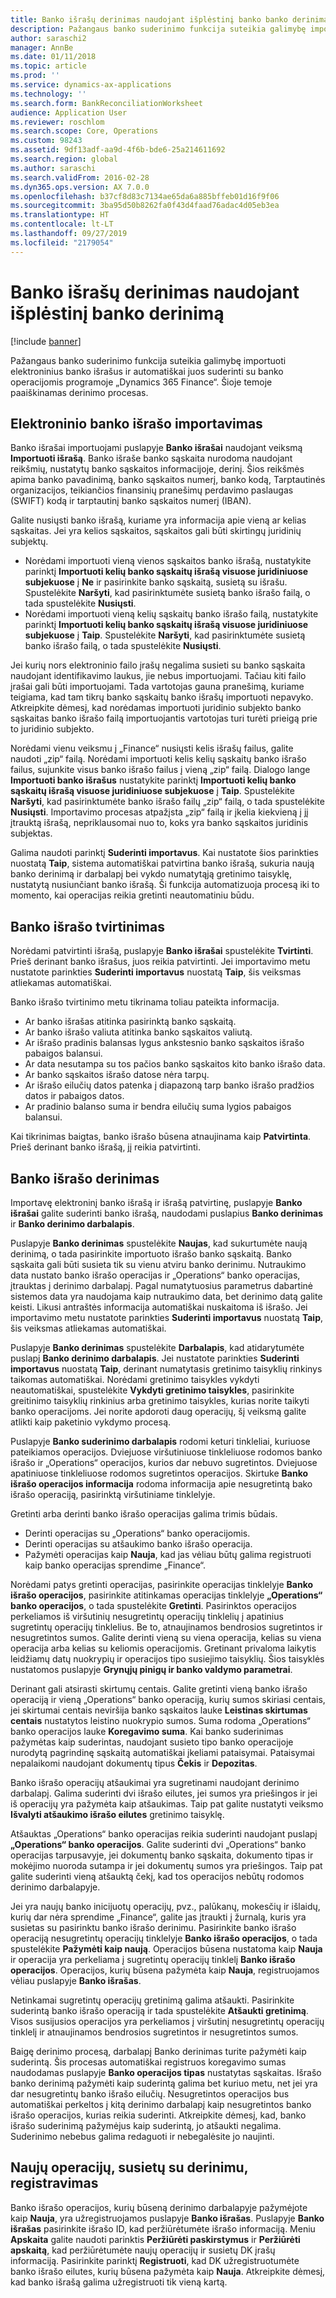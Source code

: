 ```yaml
---
title: Banko išrašų derinimas naudojant išplėstinį banko banko derinimą
description: Pažangaus banko suderinimo funkcija suteikia galimybę importuoti elektroninius banko išrašus ir automatiškai juos suderinti su banko operacijomis programoje „Microsoft“ „Dynamics 365 Finance“. Šioje temoje paaiškinamas derinimo procesas.
author: saraschi2
manager: AnnBe
ms.date: 01/11/2018
ms.topic: article
ms.prod: ''
ms.service: dynamics-ax-applications
ms.technology: ''
ms.search.form: BankReconciliationWorksheet
audience: Application User
ms.reviewer: roschlom
ms.search.scope: Core, Operations
ms.custom: 98243
ms.assetid: 9df13adf-aa9d-4f6b-bde6-25a214611692
ms.search.region: global
ms.author: saraschi
ms.search.validFrom: 2016-02-28
ms.dyn365.ops.version: AX 7.0.0
ms.openlocfilehash: b37cf8d83c7134ae65da6a885bffeb01d16f9f06
ms.sourcegitcommit: 3ba95d50b8262fa0f43d4faad76adac4d05eb3ea
ms.translationtype: HT
ms.contentlocale: lt-LT
ms.lasthandoff: 09/27/2019
ms.locfileid: "2179054"
---
```

# <a name="reconcile-bank-statements-by-using-advanced-bank-reconciliation"></a>Banko išrašų derinimas naudojant išplėstinį banko derinimą

[!include [banner](../includes/banner.md)]

Pažangaus banko suderinimo funkcija suteikia galimybę importuoti elektroninius banko išrašus ir automatiškai juos suderinti su banko operacijomis programoje „Dynamics 365 Finance“. Šioje temoje paaiškinamas derinimo procesas.  

<a name="import-an-electronic-bank-statement"></a>Elektroninio banko išrašo importavimas
-----------------------------------

Banko išrašai importuojami puslapyje **Banko išrašai** naudojant veiksmą **Importuoti išrašą**. Banko išraše banko sąskaita nurodoma naudojant reikšmių, nustatytų banko sąskaitos informacijoje, derinį. Šios reikšmės apima banko pavadinimą, banko sąskaitos numerį, banko kodą, Tarptautinės organizacijos, teikiančios finansinių pranešimų perdavimo paslaugas (SWIFT) kodą ir tarptautinį banko sąskaitos numerį (IBAN). 

Galite nusiųsti banko išrašą, kuriame yra informacija apie vieną ar kelias sąskaitas. Jei yra kelios sąskaitos, sąskaitos gali būti skirtingų juridinių subjektų.

-   Norėdami importuoti vieną vienos sąskaitos banko išrašą, nustatykite parinktį **Importuoti kelių banko sąskaitų išrašą visuose juridiniuose subjekuose** į **Ne** ir pasirinkite banko sąskaitą, susietą su išrašu. Spustelėkite **Naršyti**, kad pasirinktumėte susietą banko išrašo failą, o tada spustelėkite **Nusiųsti**.
-   Norėdami importuoti vieną kelių sąskaitų banko išrašo failą, nustatykite parinktį **Importuoti kelių banko sąskaitų išrašą visuose juridiniuose subjekuose** į **Taip**. Spustelėkite **Naršyti**, kad pasirinktumėte susietą banko išrašo failą, o tada spustelėkite **Nusiųsti**.

Jei kurių nors elektroninio failo įrašų negalima susieti su banko sąskaita naudojant identifikavimo laukus, jie nebus importuojami. Tačiau kiti failo įrašai gali būti importuojami. Tada vartotojas gauna pranešimą, kuriame teigiama, kad tam tikrų banko sąskaitų banko išrašų importuoti nepavyko. Atkreipkite dėmesį, kad norėdamas importuoti juridinio subjekto banko sąskaitas banko išrašo failą importuojantis vartotojas turi turėti prieigą prie to juridinio subjekto. 

Norėdami vienu veiksmu į „Finance“ nusiųsti kelis išrašų failus, galite naudoti „zip“ failą. Norėdami importuoti kelis kelių sąskaitų banko išrašo failus, sujunkite visus banko išrašo failus į vieną „zip“ failą. Dialogo lange **Importuoti banko išrašus** nustatykite parinktį **Importuoti kelių banko sąskaitų išrašą visuose juridiniuose subjekuose** į **Taip**. Spustelėkite **Naršyti**, kad pasirinktumėte banko išrašo failų „zip“ failą, o tada spustelėkite **Nusiųsti**. Importavimo procesas atpažįsta „zip“ failą ir įkelia kiekvieną į jį įtrauktą išrašą, nepriklausomai nuo to, koks yra banko sąskaitos juridinis subjektas. 

Galima naudoti parinktį **Suderinti importavus**. Kai nustatote šios parinkties nuostatą **Taip**, sistema automatiškai patvirtina banko išrašą, sukuria naują banko derinimą ir darbalapį bei vykdo numatytąją gretinimo taisyklę, nustatytą nusiunčiant banko išrašą. Ši funkcija automatizuoja procesą iki to momento, kai operacijas reikia gretinti neautomatiniu būdu.

## <a name="validate-the-bank-statement"></a>Banko išrašo tvirtinimas
Norėdami patvirtinti išrašą, puslapyje **Banko išrašai** spustelėkite **Tvirtinti**. Prieš derinant banko išrašus, juos reikia patvirtinti. Jei importavimo metu nustatote parinkties **Suderinti importavus** nuostatą **Taip**, šis veiksmas atliekamas automatiškai. 

Banko išrašo tvirtinimo metu tikrinama toliau pateikta informacija.

-   Ar banko išrašas atitinka pasirinktą banko sąskaitą.
-   Ar banko išrašo valiuta atitinka banko sąskaitos valiutą.
-   Ar išrašo pradinis balansas lygus ankstesnio banko sąskaitos išrašo pabaigos balansui.
-   Ar data nesutampa su tos pačios banko sąskaitos kito banko išrašo data.
-   Ar banko sąskaitos išrašo datose nėra tarpų.
-   Ar išrašo eilučių datos patenka į diapazoną tarp banko išrašo pradžios datos ir pabaigos datos.
-   Ar pradinio balanso suma ir bendra eilučių suma lygios pabaigos balansui.

Kai tikrinimas baigtas, banko išrašo būsena atnaujinama kaip **Patvirtinta**. Prieš derinant banko išrašą, jį reikia patvirtinti.

## <a name="reconcile-the-bank-statement"></a>Banko išrašo derinimas
Importavę elektroninį banko išrašą ir išrašą patvirtinę, puslapyje **Banko išrašai** galite suderinti banko išrašą, naudodami puslapius **Banko derinimas** ir **Banko derinimo darbalapis**. 

Puslapyje **Banko derinimas** spustelėkite **Naujas**, kad sukurtumėte naują derinimą, o tada pasirinkite importuoto išrašo banko sąskaitą. Banko sąskaita gali būti susieta tik su vienu atviru banko derinimu. Nutraukimo data nustato banko išrašo operacijas ir „Operations“ banko operacijas, įtrauktas į derinimo darbalapį. Pagal numatytuosius parametrus dabartinė sistemos data yra naudojama kaip nutraukimo data, bet derinimo datą galite keisti. Likusi antraštės informacija automatiškai nuskaitoma iš išrašo. Jei importavimo metu nustatote parinkties **Suderinti importavus** nuostatą **Taip**, šis veiksmas atliekamas automatiškai. 

Puslapyje **Banko derinimas** spustelėkite **Darbalapis**, kad atidarytumėte puslapį **Banko derinimo darbalapis**. Jei nustatote parinkties **Suderinti importavus** nuostatą **Taip**, derinant numatytasis gretinimo taisyklių rinkinys taikomas automatiškai. Norėdami gretinimo taisykles vykdyti neautomatiškai, spustelėkite **Vykdyti gretinimo taisykles**, pasirinkite greitinimo taisyklių rinkinius arba gretinimo taisykles, kurias norite taikyti banko operacijoms. Jei norite apdoroti daug operacijų, šį veiksmą galite atlikti kaip paketinio vykdymo procesą. 

Puslapyje **Banko suderinimo darbalapis** rodomi keturi tinkleliai, kuriuose pateikiamos operacijos. Dviejuose viršutiniuose tinkleliuose rodomos banko išrašo ir „Operations“ operacijos, kurios dar nebuvo sugretintos. Dviejuose apatiniuose tinkleliuose rodomos sugretintos operacijos. Skirtuke **Banko išrašo operacijos informacija** rodoma informacija apie nesugretintą bako išrašo operaciją, pasirinktą viršutiniame tinklelyje. 

Gretinti arba derinti banko išrašo operacijas galima trimis būdais.

-   Derinti operacijas su „Operations“ banko operacijomis.
-   Derinti operacijas su atšaukimo banko išrašo operacija.
-   Pažymėti operacijas kaip **Nauja**, kad jas vėliau būtų galima registruoti kaip banko operacijas sprendime „Finance“.

Norėdami patys gretinti operacijas, pasirinkite operacijas tinklelyje **Banko išrašo operacijos**, pasirinkite atitinkamas operacijas tinklelyje **„Operations“ banko operacijos**, o tada spustelėkite **Gretinti**. Pasirinktos operacijos perkeliamos iš viršutinių nesugretintų operacijų tinklelių į apatinius sugretintų operacijų tinklelius. Be to, atnaujinamos bendrosios sugretintos ir nesugretintos sumos. Galite derinti vieną su viena operacija, kelias su viena operacija arba kelias su keliomis operacijomis. Gretinant privaloma laikytis leidžiamų datų nuokrypių ir operacijos tipo susiejimo taisyklių. Šios taisyklės nustatomos puslapyje **Grynųjų pinigų ir banko valdymo parametrai**.

Derinant gali atsirasti skirtumų centais. Galite gretinti vieną banko išrašo operaciją ir vieną „Operations“ banko operaciją, kurių sumos skiriasi centais, jei skirtumai centais neviršija banko sąskaitos lauke **Leistinas skirtumas centais** nustatytos leistino nuokrypio sumos. Suma rodoma „Operations“ banko operacijos lauke **Koregavimo suma**. Kai banko suderinimas pažymėtas kaip suderintas, naudojant susieto tipo banko operacijoje nurodytą pagrindinę sąskaitą automatiškai įkeliami pataisymai. Pataisymai nepalaikomi naudojant dokumentų tipus **Čekis** ir **Depozitas**. 

Banko išrašo operacijų atšaukimai yra sugretinami naudojant derinimo darbalapį. Galima suderinti dvi išrašo eilutes, jei sumos yra priešingos ir jei iš operacijų yra pažymėta kaip atšaukimas. Taip pat galite nustatyti veiksmo **Išvalyti atšaukimo išrašo eilutes** gretinimo taisyklę.

Atšauktas „Operations“ banko operacijas reikia suderinti naudojant puslapį **„Operations“ banko operacijos**. Galite suderinti dvi „Operations“ banko operacijas tarpusavyje, jei dokumentų banko sąskaita, dokumento tipas ir mokėjimo nuoroda sutampa ir jei dokumentų sumos yra priešingos. Taip pat galite suderinti vieną atšauktą čekį, kad tos operacijos nebūtų rodomos derinimo darbalapyje. 

Jei yra naujų banko inicijuotų operacijų, pvz., palūkanų, mokesčių ir išlaidų, kurių dar nėra sprendime „Finance“, galite jas įtraukti į žurnalą, kuris yra susietas su pasirinktu banko išrašo derinimu. Pasirinkite banko išrašo operaciją nesugretintų operacijų tinklelyje **Banko išrašo operacijos**, o tada spustelėkite **Pažymėti kaip naują**. Operacijos būsena nustatoma kaip **Nauja** ir operacija yra perkeliama į sugretintų operacijų tinklelį **Banko išrašo operacijos**. Operacijos, kurių būsena pažymėta kaip **Nauja**, registruojamos vėliau puslapyje **Banko išrašas**. 

Netinkamai sugretintų operacijų gretinimą galima atšaukti. Pasirinkite suderintą banko išrašo operaciją ir tada spustelėkite **Atšaukti gretinimą**. Visos susijusios operacijos yra perkeliamos į viršutinį nesugretintų operacijų tinklelį ir atnaujinamos bendrosios sugretintos ir nesugretintos sumos. 

Baigę derinimo procesą, darbalapį Banko derinimas turite pažymėti kaip suderintą.  Šis procesas automatiškai registruos koregavimo sumas naudodamas puslapyje **Banko operacijos tipas** nustatytas sąskaitas.  Išrašo banko derinimą pažymėti kaip suderintą galima bet kuriuo metu, net jei yra dar nesugretintų banko išrašo eilučių.  Nesugretintos operacijos bus automatiškai perkeltos į kitą derinimo darbalapį kaip nesugretintos banko išrašo operacijos, kurias reikia suderinti.  Atkreipkite dėmesį, kad, banko išrašo suderinimą pažymėjus kaip suderintą, jo atšaukti negalima.  Suderinimo nebebus galima redaguoti ir nebegalėsite jo naujinti.

## <a name="post-new-transactions-that-are-associated-with-the-reconciliation"></a>Naujų operacijų, susietų su derinimu, registravimas
Banko išrašo operacijos, kurių būseną derinimo darbalapyje pažymėjote kaip **Nauja**, yra užregistruojamos puslapyje **Banko išrašas**. Puslapyje **Banko išrašas** pasirinkite išrašo ID, kad peržiūrėtumėte išrašo informaciją. Meniu **Apskaita** galite naudoti parinktis **Peržiūrėti paskirstymus** ir **Peržiūrėti apskaitą**, kad peržiūrėtumėte naujų operacijų ir susietų DK įrašų informaciją. Pasirinkite parinktį **Registruoti**, kad DK užregistruotumėte banko išrašo eilutes, kurių būsena pažymėta kaip **Nauja**. Atkreipkite dėmesį, kad banko išrašą galima užregistruoti tik vieną kartą.



